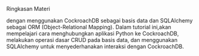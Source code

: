 Ringkasan Materi 

dengan menggunakan CockroachDB sebagai basis data dan SQLAlchemy sebagai ORM (Object-Relational Mapping). Dalam tutorial ini,akan mempelajari cara menghubungkan aplikasi Python ke CockroachDB, melakukan operasi dasar CRUD pada basis data, dan menggunakan SQLAlchemy untuk menyederhanakan interaksi dengan CockroachDB.